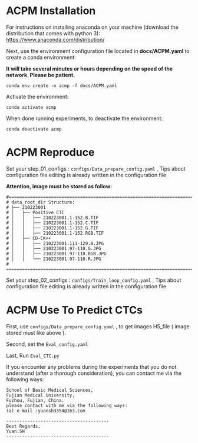 
# ACPM Installation

For instructions on installing anaconda on your machine (download the distribution that comes with python 3):
https://www.anaconda.com/distribution/

Next, use the environment configuration file located in **docs/ACPM.yaml** to create a conda environment:

**It will take several minutes or hours depending on the speed of the network. Please be patient.**

```shell
conda env create -n acmp -f docs/ACPM.yaml
```

Activate the environment:

```shell
conda activate acmp
```

When done running experiments, to deactivate the environment:

```shell
conda deactivate acmp
```


ACPM Reproduce
===========

Set your step_01_configs : `configs/Data_prepare_config.yaml` , Tips about configuration file editing is already written in the configuration file

__Attention, image must be stored as follow:__

```
#=============================================================================
# data_root_dir Structure:
# ├── 210223001
# │   ├── Positive_CTC
# │   │   ├── 210223001.1-152.B.TIF
# │   │   ├── 210223001.1-152.C.TIF
# │   │   ├── 210223001.1-152.G.TIF
# │   │   ├── 210223001.1-152.RGB.TIF
# │   ├── CD-CK++
# │   │   ├── 210223001.111-129.B.JPG
# │   │   ├── 210223001.97-110.G.JPG
# │   │   ├── 210223001.97-110.RGB.JPG
# │   │   └── 210223001.97-110.R.JPG
# ============================================================================
```

Set your step_02_configs : `configs/Train_loop_config.yaml` , Tips about configuration file editing is already written in the configuration file



ACPM Use To Predict CTCs
===========

First, use `configs/Data_prepare_config.yaml` , to get images H5_file  ( image stored must like above ).

Second, set the `Eval_config.yaml`

Last, Run `Eval_CTC.py`

If you encounter any problems during the experiments that you do not understand (after a thorough consideration), you can contact me via the following ways:

```
School of Basic Medical Sciences,
Fujian Medical University,
Fuzhou, Fujian, China.
please contact with me via the following ways:
(a) e-mail :yuansh3354@163.com

---------------------------------------
Best Regards,
Yuan.SH
---------------------------------------
```

